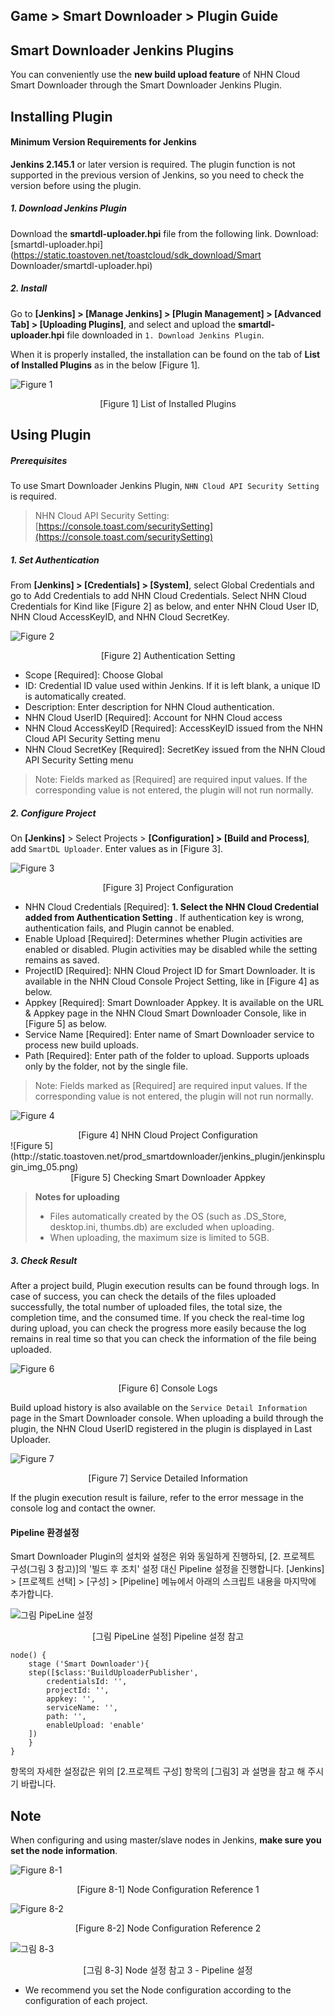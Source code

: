 ## Game > Smart Downloader > Plugin Guide

## Smart Downloader Jenkins Plugins
You can conveniently use the **new build upload feature** of NHN Cloud Smart Downloader through the Smart Downloader Jenkins Plugin.

## Installing Plugin

#### Minimum Version Requirements for Jenkins

**Jenkins 2.145.1** or later version is required. The plugin function is not  supported in the previous version of Jenkins, so you need to check the version before using the plugin.

##### 1. Download Jenkins Plugin
Download the **smartdl-uploader.hpi** file from the following link.
Download: [smartdl-uploader.hpi](https://static.toastoven.net/toastcloud/sdk_download/Smart Downloader/smartdl-uploader.hpi)

##### 2. Install
Go to **[Jenkins] > [Manage Jenkins] > [Plugin Management] > [Advanced Tab] > [Uploading Plugins]**, and select and upload the **smartdl-uploader.hpi** file downloaded in `1. Download Jenkins Plugin`.

When it is properly installed, the installation can be found on the tab of **List of Installed Plugins** as in the below [Figure 1].

![Figure 1](http://static.toastoven.net/prod_smartdownloader/jenkins_plugin/jenkinsplugin_img_01.png)
<center> [Figure 1] List of Installed Plugins </center>

## Using Plugin

##### Prerequisites
To use Smart Downloader Jenkins Plugin, `NHN Cloud API Security Setting` is required.
> NHN Cloud API Security Setting: [https://console.toast.com/securitySetting](https://console.toast.com/securitySetting)


##### 1. Set Authentication

From **[Jenkins] > [Credentials] > [System]**, select  Global Credentials and go to Add Credentials to add NHN Cloud Credentials.
Select NHN Cloud Credentials for Kind like [Figure 2] as below, and enter NHN Cloud User ID, NHN Cloud AccessKeyID, and NHN Cloud SecretKey.

![Figure 2](http://static.toastoven.net/prod_smartdownloader/jenkins_plugin/jenkinsplugin_img_02.png)
<center>[Figure 2] Authentication Setting </center>

* Scope [Required]: Choose Global
* ID: Credential ID value used within Jenkins. If it is left blank, a unique ID is automatically created.
* Description: Enter description for NHN Cloud authentication.
* NHN Cloud UserID [Required]: Account for NHN Cloud access
* NHN Cloud AccessKeyID [Required]: AccessKeyID issued from the NHN Cloud API Security Setting menu
* NHN Cloud SecretKey [Required]: SecretKey issued from the NHN Cloud API Security Setting menu

> Note: Fields marked as [Required] are required input values. If the corresponding value is not entered, the plugin will not run normally.


##### 2. Configure Project
On **[Jenkins]** > Select Projects > **[Configuration] > [Build and Process]**, add `SmartDL Uploader`.
Enter values as in [Figure 3].

![Figure 3](http://static.toastoven.net/prod_smartdownloader/jenkins_plugin/jenkinsplugin_img_03.png)
<center> [Figure 3] Project Configuration </center>

* NHN Cloud Credentials [Required]: <b> 1. Select the NHN Cloud Credential added from Authentication Setting </b>. If authentication key is wrong, authentication fails, and Plugin cannot be enabled.
* Enable Upload [Required]: Determines whether Plugin activities are enabled or disabled. Plugin activities may be disabled while the setting remains as saved.
* ProjectID [Required]: NHN Cloud Project ID for Smart Downloader. It is available in the NHN Cloud Console Project Setting, like in [Figure 4] as below.
* Appkey [Required]: Smart Downloader Appkey. It is available on the URL & Appkey page in the NHN Cloud Smart Downloader Console, like in [Figure 5] as below.
* Service Name [Required]: Enter name of Smart Downloader service to process new build uploads.
* Path [Required]: Enter path of the folder to upload. Supports uploads only by the folder, not by the single file.

> Note: Fields marked as [Required] are required input values. If the corresponding value is not entered, the plugin will not run normally.


![Figure 4](http://static.toastoven.net/prod_smartdownloader/jenkins_plugin/jenkinsplugin_img_04.png)
<center> [Figure 4] NHN Cloud Project Configuration </center>
![Figure 5](http://static.toastoven.net/prod_smartdownloader/jenkins_plugin/jenkinsplugin_img_05.png)
<center> [Figure 5] Checking Smart Downloader Appkey </center>

> **Notes for uploading**
> - Files automatically created by the OS (such as .DS_Store, desktop.ini, thumbs.db) are excluded when uploading.
> - When uploading, the maximum size is limited to 5GB.


##### 3. Check Result
After a project build, Plugin execution results can be found through logs.
In case of success, you can check the details of the files uploaded successfully, the total number of uploaded files, the total size, the completion time, and the consumed time.
If you check the real-time log during upload, you can check the progress more easily because the log remains in real time so that you can check the information of the file being uploaded.

![Figure 6](http://static.toastoven.net/prod_smartdownloader/jenkins_plugin/jenkinsplugin_img_06.png)
<center> [Figure 6] Console Logs </center>

Build upload history is also available on the `Service Detail Information` page in the Smart Downloader console.
When uploading a build through the plugin, the NHN Cloud UserID registered in the plugin is displayed in Last Uploader.

![Figure 7](http://static.toastoven.net/prod_smartdownloader/jenkins_plugin/jenkinsplugin_img_07.png)
<center> [Figure 7] Service Detailed Information </center>

If the plugin execution result is failure, refer to the error message in the console log and contact the owner.

#### Pipeline 환경설정
Smart Downloader Plugin의 설치와 설정은 위와 동일하게 진행하되, [2. 프로젝트 구성(그림 3 참고)]의 '빌드 후 조치' 설정 대신 Pipeline 설정을 진행합니다.
[Jenkins] > [프로젝트 선택] > [구성] > [Pipeline] 메뉴에서 아래의 스크립트 내용을 마지막에 추가합니다.

![그림 PipeLine 설정](http://static.toastoven.net/prod_smartdownloader/jenkins_plugin/jenkinsplugin_img_pipeline_Config_01.png)
<center>[그림 PipeLine 설정] Pipeline 설정 참고</center>

```shell
node() {
    stage ('Smart Downloader'){
    step([$class:'BuildUploaderPublisher',
        credentialsId: '',
        projectId: '',
        appkey: '',
        serviceName: '',
        path: '',
        enableUpload: 'enable'
    ])
    }
}
```

항목의 자세한 설정값은 위의 [2.프로젝트 구성] 항목의 [그림3] 과 설명을 참고 해 주시기 바랍니다.

## Note
When configuring and using master/slave nodes in Jenkins, **make sure you set the node information**.

![Figure 8-1](http://static.toastoven.net/prod_smartdownloader/jenkins_plugin/jenkinsplugin_img_08_1.png)
<center>[Figure 8-1] Node Configuration Reference 1 </center>

![Figure 8-2](http://static.toastoven.net/prod_smartdownloader/jenkins_plugin/jenkinsplugin_img_08_2.png)
<center>[Figure 8-2] Node Configuration Reference 2 </center>

![그림 8-3](http://static.toastoven.net/prod_smartdownloader/jenkins_plugin/jenkinsplugin_img_08_3.png)
<center>[그림 8-3] Node 설정 참고 3 - Pipeline 설정 </center>

* We recommend you set the Node configuration according to the configuration of each project.
